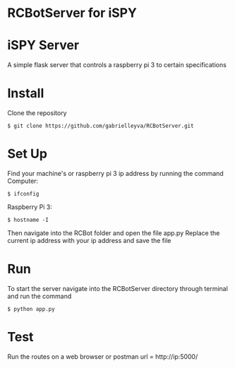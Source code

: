 # RCBotServer for iSPY


# iSPY Server
A simple flask server that controls a raspberry pi 3 to certain specifications

# Install
Clone the repository
```
$ git clone https://github.com/gabrielleyva/RCBotServer.git
```

# Set Up
Find your machine's or raspberry pi 3 ip address by running the command
Computer:
```
$ ifconfig
```
Raspberry Pi 3:
```
$ hostname -I
```
Then navigate into the RCBot folder and open the file app.py
Replace the current ip address with your ip address and save the file

# Run
To start the server navigate into the RCBotServer directory through terminal and run the command
```
$ python app.py
```

# Test
Run the routes on a web browser or postman 
url = http://ip:5000/
